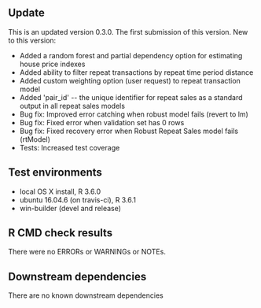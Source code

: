 ## Update

This is an updated version 0.3.0.  The first submission of this version. New to this version:

* Added a random forest and partial dependency option for estimating house price indexes
* Added ability to filter repeat transactions by repeat time period distance
* Added custom weighting option (user request) to repeat transaction model
* Added 'pair_id' -- the unique identifier for repeat sales as a standard output in all repeat sales models
* Bug fix: Improved error catching when robust model fails (revert to lm)
* Bug fix: Fixed error when validation set has 0 rows
* Bug fix: Fixed recovery error when Robust Repeat Sales model fails (rtModel)
* Tests: Increased test coverage

## Test environments
* local OS X install, R 3.6.0
* ubuntu 16.04.6 (on travis-ci), R 3.6.1
* win-builder (devel and release)

## R CMD check results
There were no ERRORs or WARNINGs or NOTEs. 

## Downstream dependencies
There are no known downstream dependencies 


